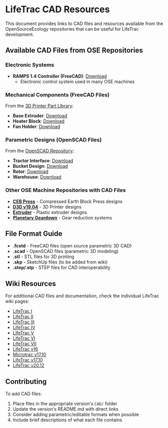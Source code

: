 # LifeTrac CAD Resources

This document provides links to CAD files and resources available from the OpenSourceEcology repositories that can be useful for LifeTrac development.

## Available CAD Files from OSE Repositories

### Electronic Systems
- **RAMPS 1.4 Controller (FreeCAD)**: [Download](https://raw.githubusercontent.com/OpenSourceEcology/RAMPS_1.4/5ae24abdd6eb188d4974695590ce7c39e9895c91/RAMPS.fcstd)
  - Electronic control system used in many OSE machines

### Mechanical Components (FreeCAD Files)
From the [3D Printer Part Library](https://github.com/OpenSourceEcology/3D-Printer-Part-Library):

- **Base Extruder**: [Download](https://raw.githubusercontent.com/OpenSourceEcology/3D-Printer-Part-Library/90af6c0ab122793cda09325b895f5398233d2436/Base%20Extruder.fcstd)
- **Heater Block**: [Download](https://raw.githubusercontent.com/OpenSourceEcology/3D-Printer-Part-Library/90af6c0ab122793cda09325b895f5398233d2436/heaterblock.fcstd)
- **Fan Holder**: [Download](https://raw.githubusercontent.com/OpenSourceEcology/3D-Printer-Part-Library/90af6c0ab122793cda09325b895f5398233d2436/fan%20holder.fcstd)

### Parametric Designs (OpenSCAD Files)
From the [OpenSCAD Repository](https://github.com/OpenSourceEcology/OpenSCAD):

- **Tractor Interface**: [Download](https://raw.githubusercontent.com/OpenSourceEcology/OpenSCAD/c1e08b996b10f4922244565ce13293ec50e64600/tractor_interace.scad)
- **Bucket Design**: [Download](https://raw.githubusercontent.com/OpenSourceEcology/OpenSCAD/c1e08b996b10f4922244565ce13293ec50e64600/bucket.scad)
- **Rotor**: [Download](https://raw.githubusercontent.com/OpenSourceEcology/OpenSCAD/c1e08b996b10f4922244565ce13293ec50e64600/rotor.scad)
- **Warehouse**: [Download](https://raw.githubusercontent.com/OpenSourceEcology/OpenSCAD/c1e08b996b10f4922244565ce13293ec50e64600/warehouse.scad)

### Other OSE Machine Repositories with CAD Files

- **[CEB Press](https://github.com/OpenSourceEcology/CEB-Press)** - Compressed Earth Block Press designs
- **[D3D v19.04](https://github.com/OpenSourceEcology/D3D_v19.04)** - 3D Printer designs
- **[Extruder](https://github.com/OpenSourceEcology/Extruder)** - Plastic extruder designs
- **[Planetary Geardown](https://github.com/OpenSourceEcology/Planetary-Geardown)** - Gear reduction systems

## File Format Guide

- **.fcstd** - FreeCAD files (open source parametric 3D CAD)
- **.scad** - OpenSCAD files (parametric 3D modeling)
- **.stl** - STL files for 3D printing
- **.skp** - SketchUp files (to be added from wiki)
- **.step/.stp** - STEP files for CAD interoperability

## Wiki Resources

For additional CAD files and documentation, check the individual LifeTrac wiki pages:
- [LifeTrac I](https://wiki.opensourceecology.org/wiki/LifeTrac_I)
- [LifeTrac II](https://wiki.opensourceecology.org/wiki/LifeTrac_II)
- [LifeTrac III](https://wiki.opensourceecology.org/wiki/LifeTrac_III)
- [LifeTrac IV](https://wiki.opensourceecology.org/wiki/LifeTrac_IV)
- [LifeTrac V](https://wiki.opensourceecology.org/wiki/LifeTrac_V)
- [LifeTrac VI](https://wiki.opensourceecology.org/wiki/LifeTrac_VI)
- [LifeTrac VII](https://wiki.opensourceecology.org/wiki/LifeTrac_VII)
- [LifeTrac v16](https://wiki.opensourceecology.org/wiki/LifeTrac_v16)
- [Microtrac v17.10](https://wiki.opensourceecology.org/wiki/MicroTrac_v17.10)
- [LifeTrac v17.10](https://wiki.opensourceecology.org/wiki/LifeTrac_v17.10)
- [LifeTrac v20.12](https://wiki.opensourceecology.org/wiki/LifeTrac_v20.12)

## Contributing

To add CAD files:
1. Place files in the appropriate version's `CAD/` folder
2. Update the version's README.md with direct links
3. Consider adding parametric/editable formats when possible
4. Include brief descriptions of what each file contains